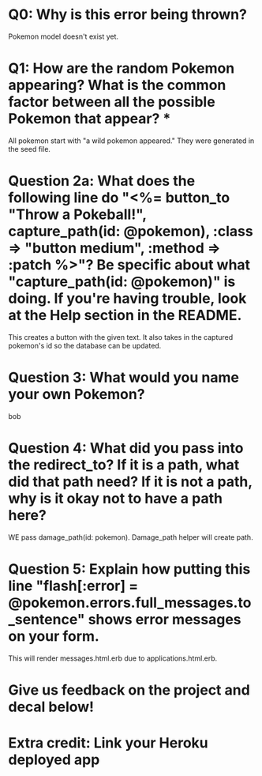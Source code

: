 # Q0: Why is this error being thrown?

Pokemon model doesn't exist yet.

# Q1: How are the random Pokemon appearing? What is the common factor between all the possible Pokemon that appear? *

All pokemon start with "a wild pokemon appeared." They were generated in the seed file.

# Question 2a: What does the following line do "<%= button_to "Throw a Pokeball!", capture_path(id: @pokemon), :class => "button medium", :method => :patch %>"? Be specific about what "capture_path(id: @pokemon)" is doing. If you're having trouble, look at the Help section in the README.

This creates a button with the given text. It also takes in the captured pokemon's id so the database can be updated.

# Question 3: What would you name your own Pokemon?

bob

# Question 4: What did you pass into the redirect_to? If it is a path, what did that path need? If it is not a path, why is it okay not to have a path here?

WE pass damage_path(id: pokemon). Damage_path helper will create path. 

# Question 5: Explain how putting this line "flash[:error] = @pokemon.errors.full_messages.to_sentence" shows error messages on your form.

This will render messages.html.erb due to applications.html.erb.

# Give us feedback on the project and decal below!

# Extra credit: Link your Heroku deployed app
